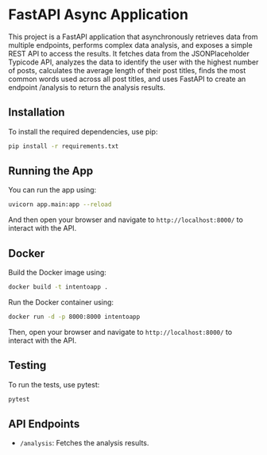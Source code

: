 

# FastAPI Async Application

This project is a FastAPI application that asynchronously retrieves data from multiple endpoints, performs complex data analysis, and exposes a simple REST API to access the results. It fetches data from the JSONPlaceholder Typicode API, analyzes the data to identify the user with the highest number of posts, calculates the average length of their post titles, finds the most common words used across all post titles, and uses FastAPI to create an endpoint /analysis to return the analysis results.

## Installation

To install the required dependencies, use pip:

```bash
pip install -r requirements.txt
```

## Running the App

You can run the app using:

```bash
uvicorn app.main:app --reload
```

And then open your browser and navigate to `http://localhost:8000/` to interact with the API.

## Docker

Build the Docker image using:

```bash
docker build -t intentoapp .
```

Run the Docker container using:

```bash
docker run -d -p 8000:8000 intentoapp
```

Then, open your browser and navigate to `http://localhost:8000/` to interact with the API.

## Testing

To run the tests, use pytest:

```bash
pytest
```

## API Endpoints

- `/analysis`: Fetches the analysis results.
